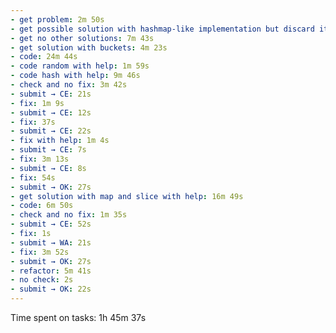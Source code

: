 ```yaml
---
- get problem: 2m 50s
- get possible solution with hashmap-like implementation but discard it: 5m 4s
- get no other solutions: 7m 43s
- get solution with buckets: 4m 23s
- code: 24m 44s
- code random with help: 1m 59s
- code hash with help: 9m 46s
- check and no fix: 3m 42s
- submit → CE: 21s
- fix: 1m 9s
- submit → CE: 12s
- fix: 37s
- submit → CE: 22s
- fix with help: 1m 4s
- submit → CE: 7s
- fix: 3m 13s
- submit → CE: 8s
- fix: 54s
- submit → OK: 27s
- get solution with map and slice with help: 16m 49s
- code: 6m 50s
- check and no fix: 1m 35s
- submit → CE: 52s
- fix: 1s
- submit → WA: 21s
- fix: 3m 52s
- submit → OK: 27s
- refactor: 5m 41s
- no check: 2s
- submit → OK: 22s
---
```

Time spent on tasks: 1h 45m 37s
